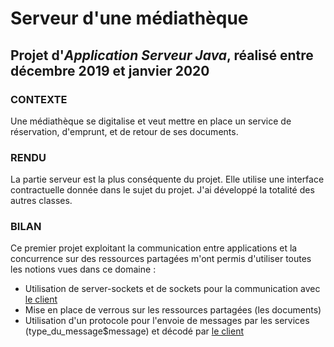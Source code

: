 # Serveur d'une médiathèque
## Projet d'*Application Serveur Java*, réalisé entre décembre 2019 et janvier 2020

### CONTEXTE
Une médiathèque se digitalise et veut mettre en place un service de réservation, d'emprunt, et de retour de ses documents.

### RENDU
La partie serveur est la plus conséquente du projet. Elle utilise une interface contractuelle donnée dans le sujet du projet. J'ai développé la totalité des autres classes.

### BILAN
Ce premier projet exploitant la communication entre applications et la concurrence sur des ressources partagées m'ont permis d'utiliser toutes les notions vues dans ce domaine :
- Utilisation de server-sockets et de sockets pour la communication avec [le client](https://github.com/SWIL0Z/client-mediatheque)
- Mise en place de verrous sur les ressources partagées (les documents)
- Utilisation d'un protocole pour l'envoie de messages par les services (type_du_message$message) et décodé par [le client](https://github.com/SWIL0Z/client-mediatheque)
